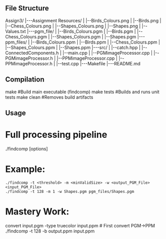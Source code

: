 ## File Structure

Assign3/
|---Assignment Resources/
| |--Birds_Colours.png
| |--Birds.png
| |--Chess_Colours.png
| |--Shapes_Colours.png
| |--Shapes.png
| |--Values.txt
|---pgm_file/
| |--Birds_Colours.pgm
| |--Birds.pgm
| |--Chess_Colours.pgm
| |--Shapes_Colours.pgm
| |--Shapes.pgm
|---ppm_files/
| |--Birds_Colours.ppm
| |--Birds.ppm
| |--Chess_Colours.ppm
| |--Shapes_Colours.ppm
| |--Shapes.ppm
|---src/
| |--catch.hpp
| |--ConnectedComponents.h
| |--main.cpp
| |--PGMimageProcessor.cpp
| |--PGMimageProcessor.h
| |--PPMimageProcessor.cpp
| |--PPMimageProcessor.h
| |--test.cpp
|---Makefile
|---README.md

## Compilation

make            #Build main executable (findcomp)
make tests      #Builds and runs unit tests
make clean      #Removes build artifacts

##  Usage

# Full processing pipeline
./findcomp [options] <inputImage>

# Example:
    ./findcomp -t <threshold> -m <minValidSize> -w <output_PGM_File> <input_PGM_File>
    ./findcomp -t 128 -m 1 -w Shapes.pgm pgm_files/Shapes.pgm

# Mastery Work:
convert input.pgm -type truecolor input.ppm     # First convert PGM->PPM
./findcomp -t 128 -b output.ppm input.ppm